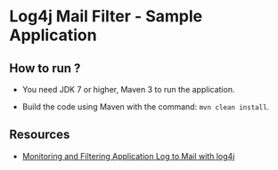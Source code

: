 # Log4j Mail Filter - Sample Application #

## How to run ? ##

* You need JDK 7 or higher, Maven 3 to run the application.

* Build the code using Maven with the command: `mvn clean install`.

## Resources ##

* [Monitoring and Filtering Application Log to Mail with log4j](http://www.radcortez.com/monitoring-and-filtering-application-log-to-mail-with-log4j/)
